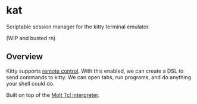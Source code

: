 # kat

Scriptable session manager for the kitty terminal emulator.

(WIP and busted rn)

## Overview

Kitty supports [remote control](https://sw.kovidgoyal.net/kitty/remote-control.html).
With this enabled, we can create a DSL to send commands to kitty. We can open
tabs, run programs, and do anything your shell could do.

Built on top of the [Molt Tcl interpreter](https://github.com/wduquette/molt).

